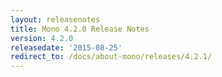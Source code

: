 ```yaml
---
layout: releasenotes
title: Mono 4.2.0 Release Notes
version: 4.2.0
releasedate: '2015-08-25'
redirect_to: /docs/about-mono/releases/4.2.1/
---
```

